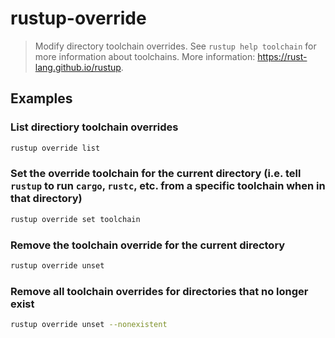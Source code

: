 # rustup-override

> Modify directory toolchain overrides. See `rustup help toolchain` for more information about toolchains. More information: <https://rust-lang.github.io/rustup>.

## Examples

### List directiory toolchain overrides

```bash
rustup override list
```

### Set the override toolchain for the current directory (i.e. tell `rustup` to run `cargo`, `rustc`, etc. from a specific toolchain when in that directory)

```bash
rustup override set toolchain
```

### Remove the toolchain override for the current directory

```bash
rustup override unset
```

### Remove all toolchain overrides for directories that no longer exist

```bash
rustup override unset --nonexistent
```
